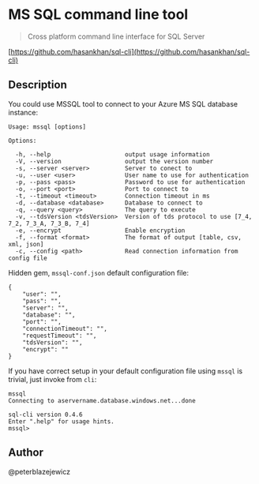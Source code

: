 # MS SQL command line tool

> Cross platform command line interface for SQL Server

[https://github.com/hasankhan/sql-cli](https://github.com/hasankhan/sql-cli)

## Description

You could use MSSQL tool to connect to your Azure MS SQL database instance:
```
Usage: mssql [options]

Options:

  -h, --help                     output usage information
  -V, --version                  output the version number
  -s, --server <server>          Server to conect to
  -u, --user <user>              User name to use for authentication
  -p, --pass <pass>              Password to use for authentication
  -o, --port <port>              Port to connect to
  -t, --timeout <timeout>        Connection timeout in ms
  -d, --database <database>      Database to connect to
  -q, --query <query>            The query to execute
  -v, --tdsVersion <tdsVersion>  Version of tds protocol to use [7_4, 7_2, 7_3_A, 7_3_B, 7_4]
  -e, --encrypt                  Enable encryption
  -f, --format <format>          The format of output [table, csv, xml, json]
  -c, --config <path>            Read connection information from config file
```

Hidden gem, `mssql-conf.json` default configuration file:
```
{
	"user": "",
	"pass": "",
	"server": "",
	"database": "",
	"port": "",
	"connectionTimeout": "",
	"requestTimeout": "",
	"tdsVersion": "",
	"encrypt": ""
}
```

If you have correct setup in your default configuration file using `mssql` is trivial, just invoke from `cli`:
```
mssql   
Connecting to aservername.database.windows.net...done

sql-cli version 0.4.6
Enter ".help" for usage hints.
mssql> 
```



## Author
@peterblazejewicz